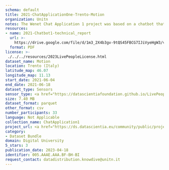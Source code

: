 ```yaml
---
schema: default
title: 2021-ChatApplicationOne-Trento-Motion
organization: Unitn
notes: The Wenet Chat Application 1 project was based on a chatbot that collected questions and answers from university students in Italy, Denmark, Paraguay, the United Kingdom, and Mongolia. It was conducted in March and June 2021 to improve the knowledge about students' lives to promote the design of better and more targeted technology and support tools for students. It was a European Union WeNet Horizon 2020-funded project with the overall goal of developing a diversity-aware, machine-mediated paradigm for social interactions. Data was collected with a Telegram App and the i-Log Application. Some of the data collected included the respondent's career information (department, study course, study year,) and demographics (age, gender'). Questions were sent on the Telegram App and user answers were recorded, the i-Log App recorded sensor data (such as location, accelerometer) from the user device. This data was collected in three phases, the first phase entailed interacting with the Telegram App Ask4Help, and sensor data was also collected during this phase. The second phase involved respondents answering a questionnaire, and in the third phase, they participated in a focus group to provide feedback.
resources:
- name: 2021-Chatbot1-technical_report
  url: >-
    https://drive.google.com/file/d/1m3_2X4b3gv-9tQS45FBCG7IJiVyeHgW3/view?usp=sharing
  format: PDF
license: >-
 ./../../resources/2023LivePeopleLicense.html
dataset_name: Motion
location: Trento (Italy)
latitude_map: 46.07
longitude_map: 11.13
start_date: 2021-06-04
end_date: 2021-06-18
dataset_type: Sensors
sensor_type: <a href="https://datascientiafoundation.github.io/LivePeople/datasets/2021-CH1-Trento-Activities%20Per%20Time/"> activities per time </a>, <a href="https://datascientiafoundation.github.io/LivePeople/datasets/2021-CH1-Trento-Step%20Counter%20Event/">step counter</a>,  <a href="https://datascientiafoundation.github.io/LivePeople/datasets/2021-CH1-Trento-Step%20Detector%20Event/">step detector</a>
size: 7.40 MB
dataset_format: parquet
other_format: csv
number_participants: 33
language: Not Applicable
collection_name: ChatApplication1
project_url: <a href="https://ds.datascientia.eu/community/public/projects/046c8202-4e96-490f-95e7-007e72578652">https://ds.datascientia.eu/community/public/projects/046c8202-4e96-490f-95e7-007e72578652</a>
category:
- Dataset Bundle
domain: Digital University
5_stars: 3
publication_date: 2023-04-18
identifier: 005.AAAE.AAA.BF-BH-BI
request_contact: datadistribution.knowdive@unitn.it
---
```



